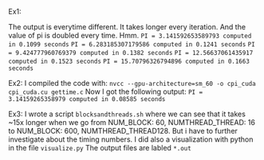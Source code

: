 Ex1:

The output is everytime different. It takes longer every iteration. And the value of pi is doubled every time. Hmm.
`PI = 3.141592653589793 computed in 0.1099 seconds`
`PI = 6.283185307179586 computed in 0.1241 seconds`
`PI = 9.424777960769379 computed in 0.1382 seconds`
`PI = 12.56637061435917 computed in 0.1523 seconds`
`PI = 15.70796326794896 computed in 0.1663 seconds`


Ex2:
I compiled the code with:
`nvcc --gpu-architecture=sm_60 -o cpi_cuda cpi_cuda.cu gettime.c`
Now I got the following output:
`PI = 3.14159265358979 computed in 0.08585 seconds`


Ex3:
I wrote a script `blocksandthreads.sh` where we can see that it takes ~15x longer when we go from NUM_BLOCK: 60, NUMTHREAD_THREAD: 16 to NUM_BLOCK: 600, NUMTHREAD_THREAD128. But i have to further investigate about the timing numbers. I did also a visualization with python in the file `visualize.py`
The output files are labled `*.out`